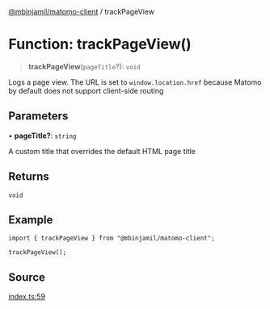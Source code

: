 [@mbinjamil/matomo-client](../README.md) / trackPageView

# Function: trackPageView()

> **trackPageView**(`pageTitle`?): `void`

Logs a page view. The URL is set to `window.location.href` because Matomo
by default does not support client-side routing

## Parameters

• **pageTitle?**: `string`

A custom title that overrides the default HTML page title

## Returns

`void`

## Example

```
import { trackPageView } from "@mbinjamil/matomo-client";

trackPageView();
```

## Source

[index.ts:59](https://github.com/binjamil/matomo-client/blob/6ed3beaf3789c86fc90228d391fdeedb61a3c1c6/src/index.ts#L59)
